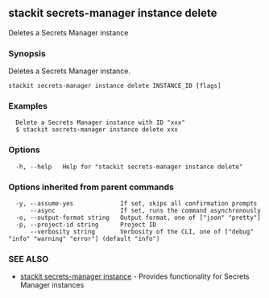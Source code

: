 ## stackit secrets-manager instance delete

Deletes a Secrets Manager instance

### Synopsis

Deletes a Secrets Manager instance.

```
stackit secrets-manager instance delete INSTANCE_ID [flags]
```

### Examples

```
  Delete a Secrets Manager instance with ID "xxx"
  $ stackit secrets-manager instance delete xxx
```

### Options

```
  -h, --help   Help for "stackit secrets-manager instance delete"
```

### Options inherited from parent commands

```
  -y, --assume-yes             If set, skips all confirmation prompts
      --async                  If set, runs the command asynchronously
  -o, --output-format string   Output format, one of ["json" "pretty"]
  -p, --project-id string      Project ID
      --verbosity string       Verbosity of the CLI, one of ["debug" "info" "warning" "error"] (default "info")
```

### SEE ALSO

* [stackit secrets-manager instance](./stackit_secrets-manager_instance.md)	 - Provides functionality for Secrets Manager instances

